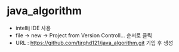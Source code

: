 # java_algorithm
* intellij IDE 사용
* file -> new -> Project from Version Controll... 순서로 클릭
* URL : https://github.com/tjrqhd121/java_algorithm.git 기입 후 생성
